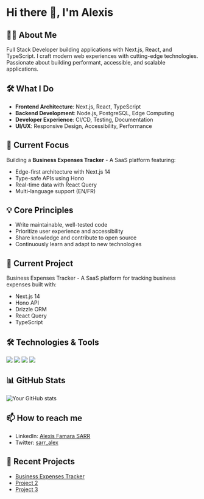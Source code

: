 # Hi there 👋, I'm Alexis

## 👨‍💻 About Me

Full Stack Developer building applications with Next.js, React, and TypeScript.
I craft modern web experiences with cutting-edge technologies. Passionate about building performant, accessible, and scalable applications.

## 🛠️ What I Do

- **Frontend Architecture**: Next.js, React, TypeScript
- **Backend Development**: Node.js, PostgreSQL, Edge Computing
- **Developer Experience**: CI/CD, Testing, Documentation
- **UI/UX**: Responsive Design, Accessibility, Performance

## 🌱 Current Focus

Building a **Business Expenses Tracker** - A SaaS platform featuring:

- Edge-first architecture with Next.js 14
- Type-safe APIs using Hono
- Real-time data with React Query
- Multi-language support (EN/FR)

## 💡 Core Principles

- Write maintainable, well-tested code
- Prioritize user experience and accessibility
- Share knowledge and contribute to open source
- Continuously learn and adapt to new technologies

## 🔭 Current Project

Business Expenses Tracker - A SaaS platform for tracking business expenses built with:

- Next.js 14
- Hono API
- Drizzle ORM
- React Query
- TypeScript

## 🛠️ Technologies & Tools

![](https://img.shields.io/badge/Code-TypeScript-informational?style=flat&logo=typescript&logoColor=white&color=2bbc8a)
![](https://img.shields.io/badge/Framework-Next.js-informational?style=flat&logo=next.js&logoColor=white&color=2bbc8a)
![](https://img.shields.io/badge/Database-PostgreSQL-informational?style=flat&logo=postgresql&logoColor=white&color=2bbc8a)
![](https://img.shields.io/badge/Tools-Docker-informational?style=flat&logo=docker&logoColor=white&color=2bbc8a)

## 📊 GitHub Stats

![Your GitHub stats](https://github-readme-stats.vercel.app/api?username=yourusername&show_icons=true&theme=radical)

## 📫 How to reach me

- LinkedIn: [Alexis Famara SARR](https://www.linkedin.com/in/alexis-famara-sarr-4a093583/)
- Twitter: [sarr_alex](https://x.com/sarr_alex)

## 🌱 Recent Projects

- [Business Expenses Tracker](https://github.com/yourusername/business-expenses-tracker)
- [Project 2](https://github.com/yourusername/project2)
- [Project 3](https://github.com/yourusername/project3)
